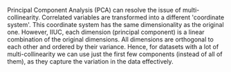 Principal Component Analysis (PCA) can resolve the issue of multi-collinearity. Correlated variables are transformed into a different 'coordinate system'. This coordinate system has the same dimensionality as the original one. However, IIUC, each dimension (principal component) is a linear combination of the original dimensions. All dimensions are orthogonal to each other and ordered by their variance. Hence, for datasets with a lot of multi-collinearity we can use just the first few components (instead of all of them), as they capture the variation in the data effectively.

